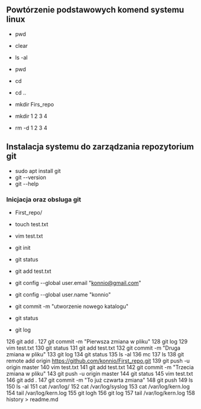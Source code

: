 ## Powtórzenie podstawowych komend systemu linux
- pwd
- clear
- ls -al
- pwd
- cd 
- cd ..
- mkdir Firs_repo
  
- mkdir 1 2 3 4
- rm -d 1 2 3 4 

## Instalacja systemu do zarządzania repozytorium git
-  sudo apt install git
-  git --version 
-  git --help 
  
### Inicjacja oraz obsluga git
-  First_repo/
-  touch test.txt
-  vim test.txt 
-  git init 
 
-   git status
-   git add test.txt 
-   git config --global user.email "konnio@gmail.com"
-   git config --global user.name "konnio"
-   git commit -m "utworzenie nowego katalogu"
-   git status 
-   git log
  
126  git add .
  127  git commit -m "Pierwsza zmiana w pliku"
  128  git log 
  129  vim test.txt 
  130  git status 
  131  git add test.txt
  132  git commit -m "Druga zmiana w pliku"
  133  git log
  134  git status 
  135  ls -al
  136  mc
  137  ls
  138  git remote add origin https://github.com/konnio/First_repo.git
  139  git push -u origin master
  140  vim test.txt 
  141  git add test.txt 
  142  git commit -m "Trzecia zmiana w pliku"
  143  git push -u origin master
  144  git status 
  145  vim test.txt
  146  git add .
  147  git commit -m "To już czwarta zmiana"
  148  git push
  149  ls
  150  ls -al
  151  cat /var/log/
  152  cat /var/log/syslog 
  153  cat /var/log/kern.log 
  154  tail /var/log/kern.log 
  155  git logh
  156  git log
  157  tail /var/log/kern.log 
  158  history > readme.md
